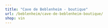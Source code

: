 ```yaml
---
title: "Cave de Beblenheim - boutique"
url: /beblenheim/cave-de-beblenheim-boutique/
shop: vin
---
```

